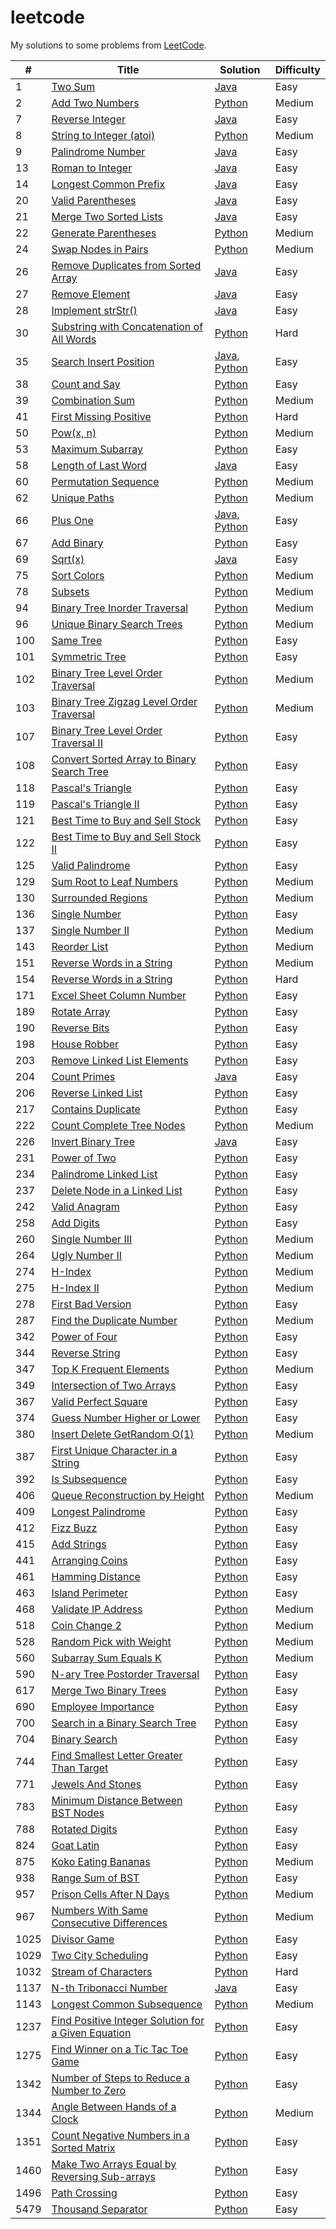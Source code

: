 # leetcode

My solutions to some problems from [LeetCode](https://leetcode.com/problemset/all/).

| #    | Title                                                       | Solution                   | Difficulty |
| ---- | ----------------------------------------------------------- | -------------------------- | ---------- |
| 1    | [Two Sum][1]                                                | [Java][1a]                 | Easy       |
| 2    | [Add Two Numbers][2]                                        | [Python][2a]               | Medium     |
| 7    | [Reverse Integer][7]                                        | [Java][7a]                 | Easy       |
| 8    | [String to Integer (atoi)][8]                               | [Python][8a]               | Medium     |
| 9    | [Palindrome Number][9]                                      | [Java][9a]                 | Easy       |
| 13   | [Roman to Integer][13]                                      | [Java][13a]                | Easy       |
| 14   | [Longest Common Prefix][14]                                 | [Java][14a]                | Easy       |
| 20   | [Valid Parentheses][20]                                     | [Java][20a]                | Easy       |
| 21   | [Merge Two Sorted Lists][21]                                | [Java][21a]                | Easy       |
| 22   | [Generate Parentheses][22]                                  | [Python][22a]              | Medium     |
| 24   | [Swap Nodes in Pairs][24]                                   | [Python][24a]              | Medium     |
| 26   | [Remove Duplicates from Sorted Array][26]                   | [Java][26a]                | Easy       |
| 27   | [Remove Element][27]                                        | [Java][27a]                | Easy       |
| 28   | [Implement strStr()][28]                                    | [Java][28a]                | Easy       |
| 30   | [Substring with Concatenation of All Words][30]             | [Python][30a]              | Hard       |
| 35   | [Search Insert Position][35]                                | [Java][35a], [Python][35b] | Easy       |
| 38   | [Count and Say][38]                                         | [Python][38a]              | Easy       |
| 39   | [Combination Sum][39]                                       | [Python][39a]              | Medium     |
| 41   | [First Missing Positive][41]                                | [Python][41a]              | Hard       |
| 50   | [Pow(x, n)][50]                                             | [Python][50a]              | Medium     |
| 53   | [Maximum Subarray][53]                                      | [Python][53a]              | Easy       |
| 58   | [Length of Last Word][58]                                   | [Java][58a]                | Easy       |
| 60   | [Permutation Sequence][60]                                  | [Python][60a]              | Medium     |
| 62   | [Unique Paths][62]                                          | [Python][62a]              | Medium     |
| 66   | [Plus One][66]                                              | [Java][66a], [Python][66b] | Easy       |
| 67   | [Add Binary][67]                                            | [Python][67a]              | Easy       |
| 69   | [Sqrt(x)][69]                                               | [Java][69a]                | Easy       |
| 75   | [Sort Colors][75]                                           | [Python][75a]              | Medium     |
| 78   | [Subsets][78]                                               | [Python][78a]              | Medium     |
| 94   | [Binary Tree Inorder Traversal][94]                         | [Python][94a]              | Medium     |
| 96   | [Unique Binary Search Trees][96]                            | [Python][96a]              | Medium     |
| 100  | [Same Tree][100]                                            | [Python][100a]             | Easy       |
| 101  | [Symmetric Tree][101]                                       | [Python][101a]             | Easy       |
| 102  | [Binary Tree Level Order Traversal][102]                    | [Python][102a]             | Medium     |
| 103  | [Binary Tree Zigzag Level Order Traversal][103]             | [Python][103a]             | Medium     |
| 107  | [Binary Tree Level Order Traversal II][107]                 | [Python][107a]             | Easy       |
| 108  | [Convert Sorted Array to Binary Search Tree][108]           | [Python][108a]             | Easy       |
| 118  | [Pascal's Triangle][118]                                    | [Python][118a]             | Easy       |
| 119  | [Pascal's Triangle II][119]                                 | [Python][119a]             | Easy       |
| 121  | [Best Time to Buy and Sell Stock][121]                      | [Python][121a]             | Easy       |
| 122  | [Best Time to Buy and Sell Stock II][122]                   | [Python][122a]             | Easy       |
| 125  | [Valid Palindrome][125]                                     | [Python][125a]             | Easy       |
| 129  | [Sum Root to Leaf Numbers][129]                             | [Python][129a]             | Medium     |
| 130  | [Surrounded Regions][130]                                   | [Python][130a]             | Medium     |
| 136  | [Single Number][136]                                        | [Python][136a]             | Easy       |
| 137  | [Single Number II][137]                                     | [Python][137a]             | Medium     |
| 143  | [Reorder List][143]                                         | [Python][143a]             | Medium     |
| 151  | [Reverse Words in a String][151]                            | [Python][151a]             | Medium     |
| 154  | [Reverse Words in a String][154]                            | [Python][154a]             | Hard       |
| 171  | [Excel Sheet Column Number][171]                            | [Python][171a]             | Easy       |
| 189  | [Rotate Array][189]                                         | [Python][189a]             | Easy       |
| 190  | [Reverse Bits][190]                                         | [Python][190a]             | Easy       |
| 198  | [House Robber][198]                                         | [Python][198a]             | Easy       |
| 203  | [Remove Linked List Elements][203]                          | [Python][203a]             | Easy       |
| 204  | [Count Primes][204]                                         | [Java][204a]               | Easy       |
| 206  | [Reverse Linked List][206]                                  | [Python][206a]             | Easy       |
| 217  | [Contains Duplicate][217]                                   | [Python][217a]             | Easy       |
| 222  | [Count Complete Tree Nodes][222]                            | [Python][222a]             | Medium     |
| 226  | [Invert Binary Tree][226]                                   | [Java][226a]               | Easy       |
| 231  | [Power of Two][231]                                         | [Python][231a]             | Easy       |
| 234  | [Palindrome Linked List][234]                               | [Python][234a]             | Easy       |
| 237  | [Delete Node in a Linked List][237]                         | [Python][237a]             | Easy       |
| 242  | [Valid Anagram][242]                                        | [Python][242a]             | Easy       |
| 258  | [Add Digits][258]                                           | [Python][258a]             | Easy       |
| 260  | [Single Number III][260]                                    | [Python][260a]             | Medium     |
| 264  | [Ugly Number II][264]                                       | [Python][264a]             | Medium     |
| 274  | [H-Index][274]                                              | [Python][274a]             | Medium     |
| 275  | [H-Index II][275]                                           | [Python][275a]             | Medium     |
| 278  | [First Bad Version][278]                                    | [Python][278a]             | Easy       |
| 287  | [Find the Duplicate Number][287]                            | [Python][287a]             | Medium     |
| 342  | [Power of Four][342]                                        | [Python][342a]             | Easy       |
| 344  | [Reverse String][344]                                       | [Python][344a]             | Easy       |
| 347  | [Top K Frequent Elements][347]                              | [Python][347a]             | Medium     |
| 349  | [Intersection of Two Arrays][349]                           | [Python][349a]             | Easy       |
| 367  | [Valid Perfect Square][367]                                 | [Python][367a]             | Easy       |
| 374  | [Guess Number Higher or Lower][374]                         | [Python][374a]             | Easy       |
| 380  | [Insert Delete GetRandom O(1)][380]                         | [Python][380a]             | Medium     |
| 387  | [First Unique Character in a String][387]                   | [Python][387a]             | Easy       |
| 392  | [Is Subsequence][392]                                       | [Python][392a]             | Easy       |
| 406  | [Queue Reconstruction by Height][406]                       | [Python][406a]             | Medium     |
| 409  | [Longest Palindrome][409]                                   | [Python][409a]             | Easy       |
| 412  | [Fizz Buzz][412]                                            | [Python][412a]             | Easy       |
| 415  | [Add Strings][415]                                          | [Python][415a]             | Easy       |
| 441  | [Arranging Coins][441]                                      | [Python][441a]             | Easy       |
| 461  | [Hamming Distance][461]                                     | [Python][461a]             | Easy       |
| 463  | [Island Perimeter][463]                                     | [Python][463a]             | Easy       |
| 468  | [Validate IP Address][468]                                  | [Python][468a]             | Medium     |
| 518  | [Coin Change 2][518]                                        | [Python][518a]             | Medium     |
| 528  | [Random Pick with Weight][528]                              | [Python][528a]             | Medium     |
| 560  | [Subarray Sum Equals K][560]                                | [Python][560a]             | Medium     |
| 590  | [N-ary Tree Postorder Traversal][590]                       | [Python][590a]             | Easy       |
| 617  | [Merge Two Binary Trees][617]                               | [Python][617a]             | Easy       |
| 690  | [Employee Importance][690]                                  | [Python][690a]             | Easy       |
| 700  | [Search in a Binary Search Tree][700]                       | [Python][700a]             | Easy       |
| 704  | [Binary Search][704]                                        | [Python][704a]             | Easy       |
| 744  | [Find Smallest Letter Greater Than Target][744]             | [Python][744a]             | Easy       |
| 771  | [Jewels And Stones][771]                                    | [Python][771a]             | Easy       |
| 783  | [Minimum Distance Between BST Nodes][783]                   | [Python][783a]             | Easy       |
| 788  | [Rotated Digits][788]                                       | [Python][788a]             | Easy       |
| 824  | [Goat Latin][824]                                           | [Python][824a]             | Easy       |
| 875  | [Koko Eating Bananas][875]                                  | [Python][875a]             | Medium     |
| 938  | [Range Sum of BST][938]                                     | [Python][938a]             | Easy       |
| 957  | [Prison Cells After N Days][957]                            | [Python][957a]             | Medium     |
| 967  | [Numbers With Same Consecutive Differences][967]            | [Python][967a]             | Medium     |
| 1025 | [Divisor Game][1025]                                        | [Python][1025a]            | Easy       |
| 1029 | [Two City Scheduling][1029]                                 | [Python][1029a]            | Easy       |
| 1032 | [Stream of Characters][1032]                                | [Python][1032a]            | Hard       |
| 1137 | [N-th Tribonacci Number][1137]                              | [Java][1137a]              | Easy       |
| 1143 | [Longest Common Subsequence][1143]                          | [Python][1143a]            | Medium     |
| 1237 | [Find Positive Integer Solution for a Given Equation][1237] | [Python][1237a]            | Easy       |
| 1275 | [Find Winner on a Tic Tac Toe Game][1275]                   | [Python][1275a]            | Easy       |
| 1342 | [Number of Steps to Reduce a Number to Zero][1342]          | [Python][1342a]            | Easy       |
| 1344 | [Angle Between Hands of a Clock][1344]                      | [Python][1344a]            | Medium     |
| 1351 | [Count Negative Numbers in a Sorted Matrix][1351]           | [Python][1351a]            | Easy       |
| 1460 | [Make Two Arrays Equal by Reversing Sub-arrays][1460]       | [Python][1460a]            | Easy       |
| 1496 | [Path Crossing][1496]                                       | [Python][1496a]            | Easy       |
| 5479 | [Thousand Separator][5479]                                  | [Python][5479a]            | Easy       |

[1]: https://leetcode.com/problems/two-sum/

[1a]: ./src/twoSum/TwoSum.java

[2]: https://leetcode.com/problems/add-two-numbers/

[2a]: ./src/addTwoNumbers/add.py

[7]: https://leetcode.com/problems/reverse-integer/

[7a]: ./src/reverseInteger/RevInt.java

[8]: https://leetcode.com/problems/string-to-integer-atoi/

[8a]: ./src/stringToInt/atoi.py

[9]: https://leetcode.com/problems/palindrome-number/

[9a]: ./src/palindromeInteger/Palin.java

[13]: https://leetcode.com/problems/roman-to-integer/

[13a]: ./src/romanToInteger/RomToInt.java

[14]: https://leetcode.com/problems/longest-common-prefix/

[14a]: ./src/longestCommonPrefix/Prefix.java

[20]: https://leetcode.com/problems/valid-parentheses/

[20a]: ./src/validParentheses/Brackets.java

[21]: https://leetcode.com/problems/merge-two-sorted-lists/

[21a]: ./src/mergeSortedLists/Merge.java

[22]: https://leetcode.com/problems/generate-parentheses/

[22a]: ./src/genParentheses/brackets.py

[24]: https://leetcode.com/problems/swap-nodes-in-pairs/

[24a]: ./src/swapNodePairs/swap.py

[26]: https://leetcode.com/problems/remove-duplicates-from-sorted-array/

[26a]: ./src/removeDupSorted/Remove.java

[27]: https://leetcode.com/problems/remove-element/

[27a]: ./src/removeElement/Remove.java

[28]: https://leetcode.com/problems/implement-strstr/

[28a]: ./src/implementStrStr/Implement.java

[30]: https://leetcode.com/problems/substring-with-concatenation-of-all-words/

[30a]: ./src/substringWordConcat/sub.py

[35]: https://leetcode.com/problems/search-insert-position/

[35a]: ./src/searchInsertPosition/Search.java

[35b]: ./src/searchInsertPosition/search.py

[38]: https://leetcode.com/problems/count-and-say/

[38a]: ./src/countAndSay/count.py

[39]: https://leetcode.com/problems/combination-sum/

[39a]: ./src/comboSum/sum.py

[41]: https://leetcode.com/problems/first-missing-positive/

[41a]: ./src/firstMissingPositive/first.py

[50]: https://leetcode.com/problems/powx-n/

[50a]: ./src/powxn/pow.py

[53]: https://leetcode.com/problems/maximum-subarray/

[53a]: ./src/maximumSubarray/max.py

[58]: https://leetcode.com/problems/length-of-last-word/

[58a]: ./src/lengthOfLastWord/Word.java

[60]: https://leetcode.com/problems/permutation-sequence/

[60a]: ./src/permSequence/perm.py

[62]: https://leetcode.com/problems/unique-paths/

[62a]: ./src/uniquePaths/unique.py

[66]: https://leetcode.com/problems/plus-one/

[66a]: ./src/plusOne/Plus.java

[66b]: ./src/plusOne/plus.py

[67]: https://leetcode.com/problems/add-binary/

[67a]: ./src/addBinary/add.py

[69]: https://leetcode.com/problems/sqrtx/

[69a]: ./src/sqrtX/Sqrt.java

[75]: https://leetcode.com/problems/sort-colors/

[75a]: ./src/sortColors/sort.py

[78]: https://leetcode.com/problems/subsets/

[78a]: ./src/subsets/sub.py

[94]: https://leetcode.com/problems/binary-tree-inorder-traversal/

[94a]: ./src/treeInorder/inorder.py

[96]: https://leetcode.com/problems/unique-binary-search-trees/

[96a]: ./src/uniqueBST/bst.py

[100]: https://leetcode.com/problems/same-tree/

[100a]: ./src/sameTree/same.py

[101]: https://leetcode.com/problems/symmetric-tree/

[101a]: ./src/symmetricTree/symm.py

[102]: https://leetcode.com/problems/binary-tree-level-order-traversal/

[102a]: ./src/treeLevelOrder/tree.py

[103]: https://leetcode.com/problems/binary-tree-zigzag-level-order-traversal/

[103a]: ./src/zigzagLevelOrder/tree.py

[107]: https://leetcode.com/problems/binary-tree-level-order-traversal-ii/

[107a]: ./src/levelOrderII/level.py

[108]: https://leetcode.com/problems/convert-sorted-array-to-binary-search-tree/

[108a]: ./src/sortedArrayToBST/bst.py

[118]: https://leetcode.com/problems/pascals-triangle/

[118a]: ./src/pascalsTriangle/pascal.py

[119]: https://leetcode.com/problems/pascals-triangle-ii/

[119a]: ./src/pascalsTriangleII/pascal.py

[121]: https://leetcode.com/problems/best-time-to-buy-and-sell-stock/

[121a]: ./src/bestTimeStock/profit.py

[122]: https://leetcode.com/problems/best-time-to-buy-and-sell-stock-ii/

[122a]: ./src/bestTimeStockII/profit.py

[125]: https://leetcode.com/problems/valid-palindrome/

[125a]: ./src/validPalin/drome.py

[129]: https://leetcode.com/problems/sum-root-to-leaf-numbers/

[129a]: ./src/sumRootToLeaf/sum.py

[130]: https://leetcode.com/problems/surrounded-regions/

[130a]: ./src/surroundedRegions/board.py

[136]: https://leetcode.com/problems/single-number/

[136a]: ./src/singleNum/lonely.py

[137]: https://leetcode.com/problems/single-number-ii/

[137a]: ./src/singleNumberII/once.py

[143]: https://leetcode.com/problems/reorder-list/

[143a]: ./src/reorderList/reord.py

[151]: https://leetcode.com/problems/reverse-words-in-a-string/

[151a]: ./src/reverseWords/rev.py

[154]: https://leetcode.com/problems/find-minimum-in-rotated-sorted-array-ii/

[154a]: ./src/findMinRotatedII/min.py

[171]: https://leetcode.com/problems/excel-sheet-column-number

[171a]: ./src/excelSheetColNum/excel.py

[189]: https://leetcode.com/problems/rotate-array/

[189a]: ./src/rotateArray/rotate.py

[190]: https://leetcode.com/problems/reverse-bits/

[190a]: ./src/reverseBits/rev.py

[198]: https://leetcode.com/problems/house-robber/

[198a]: ./src/houseRobber/rob.py

[203]: https://leetcode.com/problems/remove-linked-list-elements/

[203a]: ./src/removeLinkedElement/rem.py

[204]: https://leetcode.com/problems/count-primes/

[204a]: ./src/countPrimes/Prime.java

[206]: https://leetcode.com/problems/reverse-linked-list/

[206a]: ./src/revList/rev.py

[217]: https://leetcode.com/problems/contains-duplicate/

[217a]: ./src/containsDuplicate/dup.py

[222]: https://leetcode.com/problems/count-complete-tree-nodes/

[222a]: ./src/countTreeNodes/count.py

[226]: https://leetcode.com/problems/invert-binary-tree/

[226a]: ./src/invertBinaryTree/Invert.java

[231]: https://leetcode.com/problems/power-of-two/

[231a]: ./src/powerOf2/power.py

[234]: https://leetcode.com/problems/palindrome-linked-list/

[234a]: ./src/palindromeList/linked.py

[237]: https://leetcode.com/problems/delete-node-in-a-linked-list/

[237a]: ./src/deleteListNode/delete.py

[242]: https://leetcode.com/problems/valid-anagram/

[242a]: ./src/validAnagram/ana.py

[258]: https://leetcode.com/problems/add-digits/

[258a]: ./src/addDigits/add.py

[260]: https://leetcode.com/problems/single-number-iii/

[260a]: ./src/singleNumIII/num.py

[264]: https://leetcode.com/problems/ugly-number-ii/

[264a]: ./src/uglyNumberII/ugly.py

[274]: https://leetcode.com/problems/h-index/

[274a]: ./src/hIndex/index.py

[275]: https://leetcode.com/problems/h-index-ii/

[275a]: ./src/hIndexII/index.py

[278]: https://leetcode.com/problems/first-bad-version/

[278a]: ./src/firstBadVersion/first.py

[287]: https://leetcode.com/problems/find-the-duplicate-number/

[287a]: ./src/findDuplicateNum/find.py

[342]: https://leetcode.com/problems/power-of-four/

[342a]: ./src/powerOfFour/four.py

[344]: https://leetcode.com/problems/reverse-string/

[344a]: ./src/reverseString/rev.py

[347]: https://leetcode.com/problems/top-k-frequent-elements

[347a]: ./src/topKFrequent/counter.py

[349]: https://leetcode.com/problems/intersection-of-two-arrays/

[349a]: ./src/intersectionArr/arr.py 

[367]: https://leetcode.com/problems/valid-perfect-square/

[367a]: ./src/validPerfSq/sqrt.py

[374]: https://leetcode.com/problems/guess-number-higher-or-lower/

[374a]: ./src/guessNum/guess.py

[380]: https://leetcode.com/problems/insert-delete-getrandom-o1/

[380a]: ./src/insertDelecte/set.py

[387]: https://leetcode.com/problems/first-unique-character-in-a-string/

[387a]: ./src/firstUniqueChar/unique.py

[392]: https://leetcode.com/problems/is-subsequence/

[392a]: ./src/isSubsequence/sub.py

[406]: https://leetcode.com/problems/queue-reconstruction-by-height

[406a]: ./src/queueReconstruct/queue.py

[409]: https://leetcode.com/problems/longest-palindrome/

[409a]: ./src/longestPalin/drome.py

[412]: https://leetcode.com/problems/fizz-buzz/

[412a]: ./src/fizzBuzz/fizz.py

[415]: https://leetcode.com/problems/add-strings/

[415a]: ./src/addStrings/add.py

[441]: https://leetcode.com/problems/arranging-coins/

[441a]: ./src/arrangingCoins/coins.py

[461]: https://leetcode.com/problems/hamming-distance/

[461a]: ./src/hammingDist/hamming.py

[463]: https://leetcode.com/problems/island-perimeter/

[463a]: ./src/islandPerimeter/peri.py

[468]: https://leetcode.com/problems/validate-ip-address/

[468a]: ./src/validateIP/ip.py

[518]: https://leetcode.com/problems/coin-change-2/

[518a]: ./src/coinChange2/change.py

[528]: https://leetcode.com/problems/random-pick-with-weight/

[528a]: ./src/randomPickWeight/weights.py

[560]: https://leetcode.com/problems/subarray-sum-equals-k/

[560a]: ./src/subarraySumK/sum.py

[590]: https://leetcode.com/problems/n-ary-tree-postorder-traversal/

[590a]: ./src/naryTreePostorder/post.py

[617]: https://leetcode.com/problems/merge-two-binary-trees/

[617a]: ./src/mergeBinaryTrees/merge.py

[690]: https://leetcode.com/problems/employee-importance/

[690a]: ./src/empImportance/emp.py

[700]: https://leetcode.com/problems/search-in-a-binary-search-tree/

[700a]: ./src/searchBST/search.py

[704]: https://leetcode.com/problems/binary-search/

[704a]: ./src/binarySearch/search.py

[744]: https://leetcode.com/problems/find-smallest-letter-greater-than-target/

[744a]: ./src/smallestLetter/target.py

[771]: https://leetcode.com/problems/jewels-and-stones/

[771a]: ./src/jewelsAndStones/js.py

[783]: https://leetcode.com/problems/minimum-distance-between-bst-nodes/

[783a]: ./src/minimumDistBST/dist.py

[788]: https://leetcode.com/problems/rotated-digits/

[788a]: ./src/rotatedDigits/dig.py

[824]: https://leetcode.com/problems/goat-latin/

[824a]: ./src/goatLatin/goat.py

[875]: https://leetcode.com/problems/koko-eating-bananas/

[875a]: ./src/kokoBananas/koko.py

[938]: https://leetcode.com/problems/range-sum-of-bst/

[938a]: ./src/rangeSumBST/sum.py

[957]: https://leetcode.com/problems/prison-cells-after-n-days/

[957a]: ./src/prisonNDays/prison.py

[967]: https://leetcode.com/problems/numbers-with-same-consecutive-differences/

[967a]: ./src/numsConsecDiff/nums.py

[1025]: https://leetcode.com/problems/divisor-game/

[1025a]: ./src/divisorGame/game.py

[1029]: https://leetcode.com/problems/two-city-scheduling/

[1029a]: ./src/twoCityScheduling/sched.py

[1032]: https://leetcode.com/problems/stream-of-characters/

[1032a]: ./src/streamOfChars/stream.py

[1137]: https://leetcode.com/problems/n-th-tribonacci-number/

[1137a]: ./src/nthTribonacciNumber/Tribonacci.java

[1143]: https://leetcode.com/problems/longest-common-subsequence/

[1143a]: ./src/longestCommonSub/lcs.py

[1237]: https://leetcode.com/problems/find-positive-integer-solution-for-a-given-equation/

[1237a]: ./src/posIntegerSoln/sol.py

[1275]: https://leetcode.com/problems/find-winner-on-a-tic-toe-game/

[1275a]: ./src/ticTacToe/winner.py

[1342]: https://leetcode.com/problems/number-of-steps-to-reduce-a-number-to-zero/

[1342a]: ./src/stepsToZero/steps.py

[1344]: https://leetcode.com/problems/angle-between-hands-of-a-clock/

[1344a]: ./src/angleHandsClock/angle.py

[1351]: https://leetcode.com/problems/count-negative-numbers-in-a-sorted-matrix/

[1351a]: ./src/countNegNumsMatrix/count.py

[1460]: https://leetcode.com/problems/make-two-arrays-equal-by-reversing-sub-arrays/

[1460a]: ./src/twoArraysEqual/arr.py

[1496]: https://leetcode.com/problems/path-crossing/

[1496a]: ./src/pathCrossing/path.py

[5479]: https://leetcode.com/contest/biweekly-contest-33/problems/thousand-separator/

[5479a]: ./src/thousandSep/sep.py

